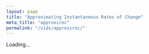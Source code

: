 ```yaml
---
layout: page
title: "Approximating Instantaneous Rates of Change"
meta_title: "approxiroc"
permalink: "/vids/approxiroc/"
---
```



<html>
<head>
<script>

function setCookie(cname,cvalue,exdays) {
    var d = new Date();
    d.setTime(d.getTime() + (exdays*24*60*60*1000));
    var expires = "expires=" + d.toGMTString();
    document.cookie = cname + "=" + cvalue + ";" + expires + ";path=/";
}

function getCookie(cname) {
    var name = cname + "=";
    var decodedCookie = decodeURIComponent(document.cookie);
    var ca = decodedCookie.split(';');
    for(var i = 0; i < ca.length; i++) {
        var c = ca[i];
        while (c.charAt(0) == ' ') {
            c = c.substring(1);
        }
        if (c.indexOf(name) == 0) {
            return c.substring(name.length, c.length);
        }
    }
    return "";
}

function checkCookie() {
    var vidchoice=getCookie("approxiroc");
    if (vidchoice==1){window.location.href = "https://ximera.osu.edu/fall18calcvids/o/approxiroc/name";}
    else if (vidchoice==2){window.location.href = "https://ximera.osu.edu/fall18calcvids/q/approxiroc/name";}
    else if (vidchoice==3){window.location.href = "https://ximera.osu.edu/fall18calcvids/v/approxiroc/name";}
    else if (vidchoice==4){window.location.href = "https://ximera.osu.edu/fall18calcvids/c/approxiroc/name";}
    else {
      var forwardchoice=Math.random();
      if (forwardchoice <= 0.25 ){
        setCookie("approxiroc", 1, 365);
        checkCookie();
        }
      else if (forwardchoice <= 0.5 ){
        setCookie("approxiroc", 2, 365);
        checkCookie();
        }
      else if (forwardchoice <= 0.75 ){
        setCookie("approxiroc", 3, 365);
        checkCookie();
        }
      else {
        setCookie("approxiroc", 4, 365);
        checkCookie();
        }
      }
}


</script>
</head>
<body onload="checkCookie()">
Loading...
</body>
</html>
